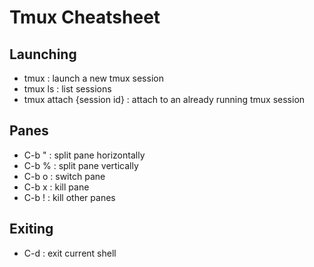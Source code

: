 # Tmux Cheatsheet 

## Launching
* tmux : launch a new tmux session
* tmux ls : list sessions
* tmux attach {session id} : attach to an already running tmux session

## Panes
* C-b " : split pane horizontally
* C-b % : split pane vertically
* C-b o : switch pane
* C-b x : kill pane
* C-b ! : kill other panes

## Exiting
* C-d : exit current shell